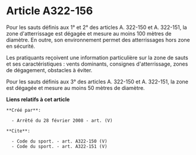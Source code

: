 # Article A322-156

Pour les sauts définis aux 1° et 2° des articles A. 322-150 et A. 322-151, la zone d'atterrissage est dégagée et mesure au
moins 100 mètres de diamètre. En outre, son environnement permet des atterrissages hors zone en sécurité. 

Les pratiquants reçoivent une information particulière sur la zone de sauts et ses caractéristiques : vents dominants,
consignes d'atterrissage, zones de dégagement, obstacles à éviter. 

Pour les sauts définis aux 3° des articles A. 322-150 et A. 322-151, la zone est dégagée et mesure au moins 50 mètres de
diamètre.

**Liens relatifs à cet article**

	**Créé par**:

	  - Arrêté du 28 février 2008 - art. (V)

	**Cite**:

	  - Code du sport. - art. A322-150 (V)
	  - Code du sport. - art. A322-151 (V)
